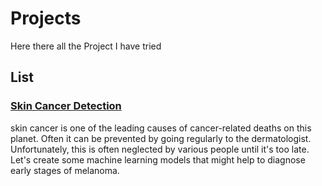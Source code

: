 # Projects

Here there all the Project I have tried 

## List 
### [Skin Cancer Detection](https://github.com/from-iqwerty-import-IQ/Deep_Learning_Projects/tree/main/Skin%20Cancer%20Detection)

skin cancer is one of the leading causes of cancer-related deaths on this planet. Often it can be prevented by going regularly to the dermatologist. Unfortunately, this is often neglected by various people until it's too late.
Let's create some machine learning models that might help to diagnose early stages of melanoma.






